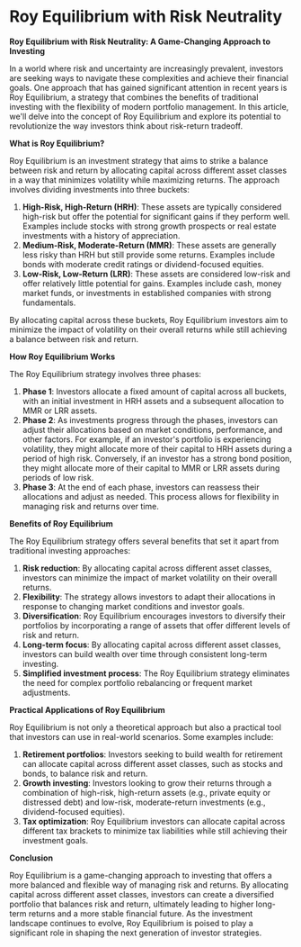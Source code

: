 # Roy Equilibrium with Risk Neutrality

**Roy Equilibrium with Risk Neutrality: A Game-Changing Approach to Investing**

In a world where risk and uncertainty are increasingly prevalent, investors are seeking ways to navigate these complexities and achieve their financial goals. One approach that has gained significant attention in recent years is Roy Equilibrium, a strategy that combines the benefits of traditional investing with the flexibility of modern portfolio management. In this article, we'll delve into the concept of Roy Equilibrium and explore its potential to revolutionize the way investors think about risk-return tradeoff.

**What is Roy Equilibrium?**

Roy Equilibrium is an investment strategy that aims to strike a balance between risk and return by allocating capital across different asset classes in a way that minimizes volatility while maximizing returns. The approach involves dividing investments into three buckets:

1. **High-Risk, High-Return (HRH)**: These assets are typically considered high-risk but offer the potential for significant gains if they perform well. Examples include stocks with strong growth prospects or real estate investments with a history of appreciation.
2. **Medium-Risk, Moderate-Return (MMR)**: These assets are generally less risky than HRH but still provide some returns. Examples include bonds with moderate credit ratings or dividend-focused equities.
3. **Low-Risk, Low-Return (LRR)**: These assets are considered low-risk and offer relatively little potential for gains. Examples include cash, money market funds, or investments in established companies with strong fundamentals.

By allocating capital across these buckets, Roy Equilibrium investors aim to minimize the impact of volatility on their overall returns while still achieving a balance between risk and return.

**How Roy Equilibrium Works**

The Roy Equilibrium strategy involves three phases:

1. **Phase 1**: Investors allocate a fixed amount of capital across all buckets, with an initial investment in HRH assets and a subsequent allocation to MMR or LRR assets.
2. **Phase 2**: As investments progress through the phases, investors can adjust their allocations based on market conditions, performance, and other factors. For example, if an investor's portfolio is experiencing volatility, they might allocate more of their capital to HRH assets during a period of high risk. Conversely, if an investor has a strong bond position, they might allocate more of their capital to MMR or LRR assets during periods of low risk.
3. **Phase 3**: At the end of each phase, investors can reassess their allocations and adjust as needed. This process allows for flexibility in managing risk and returns over time.

**Benefits of Roy Equilibrium**

The Roy Equilibrium strategy offers several benefits that set it apart from traditional investing approaches:

1. **Risk reduction**: By allocating capital across different asset classes, investors can minimize the impact of market volatility on their overall returns.
2. **Flexibility**: The strategy allows investors to adapt their allocations in response to changing market conditions and investor goals.
3. **Diversification**: Roy Equilibrium encourages investors to diversify their portfolios by incorporating a range of assets that offer different levels of risk and return.
4. **Long-term focus**: By allocating capital across different asset classes, investors can build wealth over time through consistent long-term investing.
5. **Simplified investment process**: The Roy Equilibrium strategy eliminates the need for complex portfolio rebalancing or frequent market adjustments.

**Practical Applications of Roy Equilibrium**

Roy Equilibrium is not only a theoretical approach but also a practical tool that investors can use in real-world scenarios. Some examples include:

1. **Retirement portfolios**: Investors seeking to build wealth for retirement can allocate capital across different asset classes, such as stocks and bonds, to balance risk and return.
2. **Growth investing**: Investors looking to grow their returns through a combination of high-risk, high-return assets (e.g., private equity or distressed debt) and low-risk, moderate-return investments (e.g., dividend-focused equities).
3. **Tax optimization**: Roy Equilibrium investors can allocate capital across different tax brackets to minimize tax liabilities while still achieving their investment goals.

**Conclusion**

Roy Equilibrium is a game-changing approach to investing that offers a more balanced and flexible way of managing risk and returns. By allocating capital across different asset classes, investors can create a diversified portfolio that balances risk and return, ultimately leading to higher long-term returns and a more stable financial future. As the investment landscape continues to evolve, Roy Equilibrium is poised to play a significant role in shaping the next generation of investor strategies.
